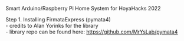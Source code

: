 Smart Arduino/Raspberry Pi Home System for HoyaHacks 2022

Step 1. Installing FirmataExpress (pymata4)
    <br> - credits to Alan Yorinks for the library
    <br> - library repo can be found here: https://github.com/MrYsLab/pymata4
